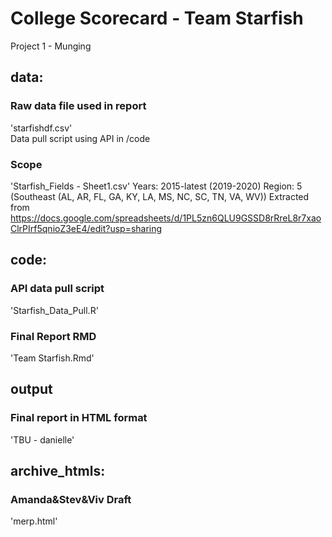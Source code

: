 # College Scorecard - Team Starfish
Project 1 - Munging


## data:
  ### Raw data file used in report 
  'starfishdf.csv'  
  Data pull script using API in /code
  
  ### Scope 
  'Starfish_Fields - Sheet1.csv'
  Years: 2015-latest (2019-2020)
  Region: 5 (Southeast (AL, AR, FL, GA, KY, LA, MS, NC, SC, TN, VA, WV))
  Extracted from https://docs.google.com/spreadsheets/d/1PL5zn6QLU9GSSD8rRreL8r7xaoClrPIrf5qnioZ3eE4/edit?usp=sharing


## code:
  ### API data pull script 
  'Starfish_Data_Pull.R'
  
  ### Final Report RMD 
  'Team Starfish.Rmd'


## output
  ### Final report in HTML format 
  'TBU - danielle'


## archive_htmls:
  ### Amanda&Stev&Viv Draft 
  'merp.html'

